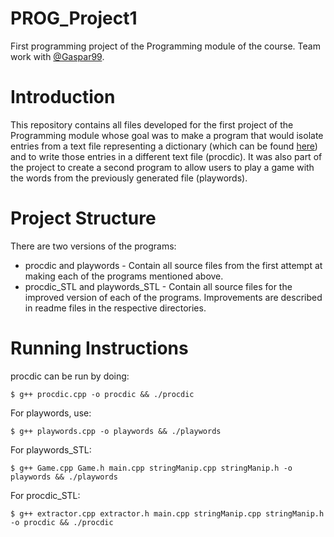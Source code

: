 # PROG_Project1
First programming project of the Programming module of the course. Team work with [@Gaspar99](https://github.com/Gaspar99).

# Introduction
This repository contains all files developed for the first project of the Programming module whose goal was to make a program
that would isolate entries from a text file representing a dictionary (which can be found [here](http://www.gutenberg.org/files/29765/29765-8.zip))
and to write those entries in a different text file (procdic). 
It was also part of the project to create a second program to allow users to play a game with the words from the previously 
generated file (playwords).

# Project Structure
There are two versions of the programs:
* procdic and playwords - Contain all source files from the first attempt at making each of the programs mentioned above.
* procdic_STL and playwords_STL - Contain all source files for the improved version of each of the programs. Improvements are described
                                  in readme files in the respective directories.

# Running Instructions
procdic can be run by doing:
```
$ g++ procdic.cpp -o procdic && ./procdic
```

For playwords, use:
```
$ g++ playwords.cpp -o playwords && ./playwords
```

For playwords_STL:
```
$ g++ Game.cpp Game.h main.cpp stringManip.cpp stringManip.h -o playwords && ./playwords
```

For procdic_STL:
```
$ g++ extractor.cpp extractor.h main.cpp stringManip.cpp stringManip.h -o procdic && ./procdic
```
